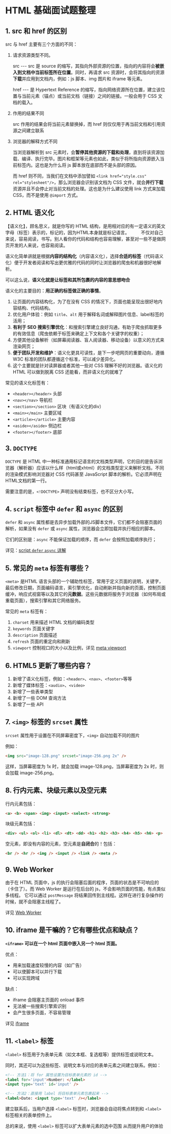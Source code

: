 # HTML 基础面试题整理

## 1. src 和 href 的区别

src 与 href 主要有三个方面的不同：

1. 请求资源类型不同。

   src --- src 是 source 的缩写，其指向外部资源的位置，指向的内容将会**被嵌入到文档中当前标签所在位置**。同时，再请求 src 资源时，会将其指向的资源**下载**并应用到文档内，例如：js 脚本、img 图片和 iframe 等元素。

   href --- 是 Hypertext Reference 的缩写，指向网络资源所在位置，建立该位置与当前元素（锚点）或当前文档（链接）之间的链接。一般会用于 CSS 文档的载入。

2. 作用的结果不同

   src 作用的结果会将当前元素替换掉，而 href 则仅仅用于再当前文档和引用资源之间建立联系

3. 浏览器的解释方式不同

   当浏览器解析到 src 元素时，会**暂停其他资源的下载和处理**，直到将该资源加载、编译、执行完毕。图片和框架等元素也如此，类似于将所指向资源嵌入当前标签内。这也是为什么将 js 脚本放在底部而不是头部的原因。

   而 href 则不同，当我们在文档中添加譬如 `<link href="style.css" rel="stylesheet"/>`，那么浏览器会识别该文档为 CSS 文件，就会**并行下载**资源并且不会停止对当前文档的处理。这也是为什么建议使用 link 方式来加载 CSS，而不是使用 `@import` 方式。

## 2. HTML 语义化

【语义化】，顾名思义，就是你写的 HTML 结构，是用相对应的有一定语义的英文字母（标签）表示的，标记的，因为HTML本身就是标记语言。
　　
不仅对自己来说，容易阅读，书写。别人看你的代码和结构也容易理解，甚至对一些不是做网页开发的人来说，也容易阅读。

语义化简单讲就是根据**内容的结构化**（内容语义化），选择**合适的标签**（代码语义化）便于开发者阅读和写出更优雅的代码的同时让浏览器的爬虫和机器很好地解析。

可以这么说，**语义化就是让标签和其所包裹的内容的意思想吻合**

语义化的主要目的：**用正确的标签做正确的事情**。

1. 让页面的内容结构化，为了在没有 CSS 的情况下，页面也能呈现出很好地内容结构、代码结构。
2. 优化用户体验：例如 `title`、`alt` 用于解释名词或解释图片信息、label标签的活用；
3. **有利于 SEO 搜索引擎优化**：和搜索引擎建立良好沟通，有助于爬虫抓取更多的有效信息（爬虫依赖于标签来确定上下文和各个关键字的权重）；
4. 方便其他设备解析（如屏幕阅读器、盲人阅读器、移动设备）以意义的方式来渲染网页；
5. **便于团队开发和维护**：语义化更具可读性，是下一步吧网页的重要动向，遵循 W3C 标准的团队都遵循这个标准，可以减少差异化。
6. 这个主要就是针对读屏器或者其他一些对 CSS 理解不好的浏览器。语义化的 HTML 可以做到脱离 CSS 还能看，而非语义化的就难了

常见的语义化标签有：

* `<header></header>` 头部
* `<nav></nav>` 导航栏
* `<section></section>` 区块（有语义化的div）
* `<main></main>` 主要区域
* `<article></article>` 主要内容
* `<aside></aside>` 侧边栏
* `<footer></footer>` 底部

## 3. `DOCTYPE`

`DOCTYPE` 是 HTML 中⼀种标准通⽤标记语⾔的⽂档类型声明，它的⽬的是告诉浏览器（解析器）应该以什么样（html或xhtml）的⽂档类型定义来解析⽂档，不同的渲染模式影响浏览器对 CSS 代码甚⾄ JavaScript 脚本的解析。它必须声明在HTML⽂档的第⼀⾏。

需要注意的是，`<!DOCTYPE>` 声明没有结束标签，也不区分大小写。

## 4. `script` 标签中 `defer` 和 `async` 的区别

`defer` 和 `async` 属性都是去异步加载外部的JS脚本⽂件，它们都不会阻塞⻚⾯的解析，如果没有 `defer` 或 `async` 属性，浏览器会⽴即加载并执⾏相应的脚本。

它们的区别是：`async` 不能保证加载的顺序，⽽ `defer` 会按照加载顺序执⾏；

详见：[script `defer` `async` 详解](../script%20标签%20defer%20async%20属性详解.md)

## 5. 常见的 `meta` 标签有哪些？

`<meta>` 是HTML 语言头部的一个辅助性标签，常用于定义页面的说明，关键字，最后修改日期，页面编码语言，索引擎优化，自动刷新并指向新的页面，控制页面缓冲，响应式视窗等以及其它的**元数据**。这些元数据将服务于浏览器（如何布局或重载页面），搜索引擎和其它网络服务。

常见的 `meta` 标签有：

1. `charset` 用来描述 HTML 文档的编码类型
2. `keywords` 页面关键字
3. `description` 页面描述
4. `refresh` 页面的重定向和刷新
5. `viewport` 控制视口的大小以及比例，详见 [meta viewport](../meta%20viewport.md)

## 6. HTML5 更新了哪些内容？

1. 新增了语义化标签，例如：`<header>`、`<nav>`、`<footer>`等等
2. 新增了媒体标签：`<audio>`、`<video>`
3. 新增了一些表单类型
4. 新增了一些 DOM 查询方法
5. 新增了一些 API

## 7. `<img>` 标签的 `srcset` 属性

`srcset` 属性用于设置在不同屏幕密度下，`<img>` 自动加载不同的图片

例如：

```html
<img src="image-128.png" srcset="image-256.png 2x" />
```

这样，当屏幕密度为 1x 时，就会加载 image-128.png，当屏幕密度为 2x 时，则会加载 image-256.png。

## 8. 行内元素、块级元素以及空元素

行内元素包括：

```html
<a> <b> <span> <img> <input> <select> <strong>
```

块级元素包括：

```html
<div> <ul> <ol> <li> <dl> <dt> <dd> <h1> <h2> <h3> <h4> <h5> <h6> <p>
```

空元素，即没有内容的元素，空元素是**自闭合**的！包括：

```html
<br /> <hr /> <img /> <input /> <link /> <meta />
```

## 9. Web Worker

由于在 HTML ⻚⾯中，js 的执⾏会阻塞后⾯的程序，⻚⾯的状态是不可响应的（卡住了）。⽽ Web Worker 是运⾏在后台的 js，不会影响⻚⾯的性能，有点类似多线程。 它可以通过 `postMessage` 将结果回传到主线程。这样在进⾏复杂操作的时候，就不会阻塞主线程了。

详见 [Web Worker](../Web%20Worker.md)

## 10. iframe 是干嘛的？它有哪些优点和缺点？

**`<iframe>` 可以在⼀个 html ⻚⾯中嵌⼊另⼀个 html ⻚⾯。**

优点：

* ⽤来加载速度较慢的内容（如⼴告）
* 可以使脚本可以并⾏下载
* 可以实现跨域

缺点：

* iframe 会阻塞主⻚⾯的 onload 事件
* ⽆法被⼀些搜索引擎索识别
* 会产⽣很多⻚⾯，不容易管理

详见 [iframe](../iframe/iframe.md)

## 11. `<label>` 标签

`<label>` 标签用于为表单元素（如文本框、复选框等）提供标签或说明文本。

同时，其还可以为这些标签、说明文本与对应的表单元素之间建立联系。例如：

```html
<!-- 方法1：将 for 属性设置为目标表单元素的 id -->
<label for='input'>Number: </label>
<input type='text' id='input' />

<!-- 方法2：直接用 label 将目标表单元素包裹起来 -->
<label>Date: <input type='text' /></label>
```

建立联系后，当⽤户选择 `<label>` 标签时，浏览器会⾃动将焦点转到和 `<label>` 标签相关的表单控件上。

总的来说，使用 `<label>` 标签可以扩大表单元素的选中范围 从而提升用户的体验
